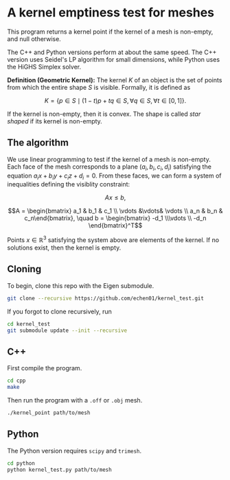 # A kernel emptiness test for meshes

This program returns a kernel point if the kernel of a mesh is non-empty, and null otherwise. 


The C++ and Python versions perform at about the same speed. The C++ version uses Seidel's LP algorithm for small dimensions, while Python uses the HiGHS Simplex solver.


**Definition (Geometric Kernel):** The kernel $K$ of an object is the set of points from which the entire shape $S$ is visible. Formally, it is defined as 
```math
K = \{p \in S \mid (1 - t) p + tq \in S, \forall q\in S, \forall t \in [0, 1]\}.
```

If the kernel is non-empty, then it is convex. The shape is called *star shaped* if its kernel is non-empty.

## The algorithm
We use linear programming to test if the kernel of a mesh is non-empty.
Each face of the mesh corresponds to a plane $(a_i, b_i, c_i, d_i)$ satisfying the equation $a_ix + b_iy + c_iz + d_i = 0$. From these faces, we can form a system of inequalities defining the visiblity constraint:
```math
Ax \leq b,
```
```math
A = \begin{bmatrix} a_1 & b_1 & c_1 \\ \vdots &\vdots& \vdots \\ a_n & b_n & c_n\end{bmatrix}, \quad  b = \begin{bmatrix} -d_1 \\\vdots \\  -d_n \end{bmatrix}^T
```
Points $x \in \mathbb{R}^3$ satisfying the system above are elements of the kernel. If no solutions exist, then the kernel is empty. 



## Cloning
To begin, clone this repo with the Eigen submodule.
```bash
git clone --recursive https://github.com/echen01/kernel_test.git
```
If you forgot to clone recursively, run
```bash
cd kernel_test
git submodule update --init --recursive
```

## C++ 
First compile the program. 
```bash
cd cpp
make
```
Then run the program with a `.off` or `.obj` mesh. 
```bash
./kernel_point path/to/mesh
```

## Python
The Python version requires `scipy` and `trimesh`.
```bash
cd python
python kernel_test.py path/to/mesh
```
